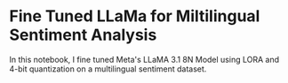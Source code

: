 # Fine Tuned LLaMa for Miltilingual Sentiment Analysis

In this notebook, I fine tuned Meta's LLaMA 3.1 8N Model using LORA and 4-bit quantization on a multilingual sentiment dataset.

